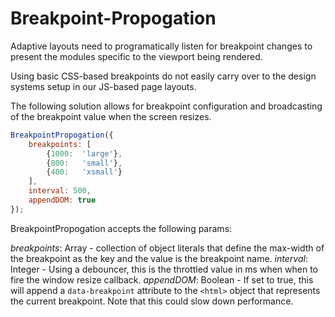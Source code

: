 # Breakpoint-Propogation

Adaptive layouts need to programatically listen for breakpoint changes to present the modules specific to the viewport being rendered.

Using basic CSS-based breakpoints do not easily carry over to the design systems setup in our JS-based page layouts.

The following solution allows for breakpoint configuration and broadcasting of the breakpoint value when the screen resizes.

```javascript
BreakpointPropogation({
    breakpoints: [
        {1000:  'large'},
        {800:   'small'},
        {400:   'xsmall'}
    ],
    interval: 500,
    appendDOM: true
});
```

BreakpointPropogation accepts the following params:

*breakpoints*: Array - collection of object literals that define the max-width of the breakpoint as the key and the value is the breakpoint name.
*interval*: Integer - Using a debouncer, this is the throttled value in ms when when to fire the window resize callback.
*appendDOM*: Boolean - If set to true, this will append a `data-breakpoint` attribute to the `<html>` object that represents the current breakpoint. Note that this could slow down performance.



